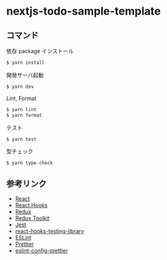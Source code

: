 # nextjs-todo-sample-template

## コマンド

依存 package インストール

```bash
$ yarn install
```

開発サーバ起動

```bash
$ yarn dev
```

Lint, Format

```bash
$ yarn lint
$ yarn format
```

テスト

```bash
$ yarn test
```

型チェック

```bash
$ yarn type-check
```

## 参考リンク

- [React](https://ja.reactjs.org/)
- [React Hooks](https://ja.reactjs.org/docs/hooks-intro.html)
- [Redux](https://redux.js.org/)
- [Redux Toolkit](https://redux-toolkit.js.org/)
- [Jest](https://jestjs.io/ja/)
- [react-hooks-testing-library](https://react-hooks-testing-library.com/)
- [ESLint](https://eslint.org/)
- [Prettier](https://prettier.io/)
- [eslint-config-prettier](https://prettier.io/docs/en/integrating-with-linters.html)
